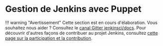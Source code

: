 # Gestion de Jenkins avec Puppet 

!!! warning "Avertissement"
    Cette section est en cours d'élaboration. Vous souhaitez nous aider ? Consultez le [canal Gitter jenkinsci/docs](https://app.gitter.im/#/room/#jenkins/docs:matrix.org). Pour découvrir d'autres façons de contribuer au projet Jenkins, consultez [cette page sur la participation et la contribution](https://www.jenkins.io/participate).
